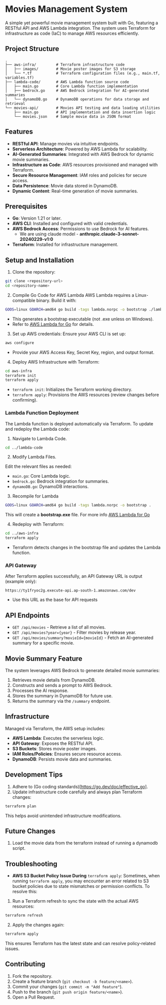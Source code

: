 # Movies Management System

A simple yet powerful movie management system built with Go, featuring a RESTful API and AWS Lambda integration. The system uses Terraform for infrastructure as code (IaC) to manage AWS resources efficiently.

## Project Structure

```
.
├── aws-infra/         # Terraform infrastructure code
│   ├── images/        # Movie poster images for S3 storage
│   └── *.tf           # Terraform configuration files (e.g., main.tf, variables.tf)
├── lambda-code/       # AWS Lambda function source code
│   ├── main.go        # Core Lambda function implementation
│   ├── bedrock.go     # AWS Bedrock integration for AI-generated summaries
│   └── dynamoDB.go    # DynamoDB operations for data storage and retrieval
└── movies-api/        # Movies API testing and data loading utilities
    ├── main.go        # API implementation and data insertion logic
    └── movies.json    # Sample movie data in JSON format
```

## Features

- **RESTful API**: Manage movies via intuitive endpoints.
- **Serverless Architecture**: Powered by AWS Lambda for scalability.
- **AI-Generated Summaries**: Integrated with AWS Bedrock for dynamic movie summaries.
- **Infrastructure as Code**: AWS resources provisioned and managed with Terraform.
- **Secure Resource Management**: IAM roles and policies for secure access.
- **Data Persistence**: Movie data stored in DynamoDB.
- **Dynamic Content**: Real-time generation of movie summaries.

## Prerequisites

- **Go**: Version 1.21 or later.
- **AWS CLI**: Installed and configured with valid credentials.
- **AWS Bedrock Access**: Permissions to use Bedrock for AI features.
  - We are using claude model - **anthropic.claude-3-sonnet-20240229-v1:0**
- **Terraform**: Installed for infrastructure management.

## Setup and Installation

1. Clone the repository:

```bash
git clone <repository-url>
cd <repository-name>
```

2. Compile Go Code for AWS Lambda
   AWS Lambda requires a Linux-compatible binary. Build it with:

```bash
GOOS=linux GOARCH=amd64 go build -tags lambda.norpc -o bootstrap ./lambda-code
```

- This generates a bootstrap executable (not .exe unless on Windows).
- Refer to [AWS Lambda for Go](https://docs.aws.amazon.com/lambda/latest/dg/golang-package.html) for details.

3. Set up AWS credentials:
   Ensure your AWS CLI is set up:

```bash
aws configure
```

- Provide your AWS Access Key, Secret Key, region, and output format.

4. Deploy AWS Infrastructure with Terraform:

```bash
cd aws-infra
terraform init
terraform apply
```

- `terraform init`: Initializes the Terraform working directory.
- `terraform apply`: Provisions the AWS resources (review changes before confirming).

### Lambda Function Deployment

The Lambda function is deployed automatically via Terraform. To update and redeploy the Lambda code:

1. Navigate to Lambda Code.

```bash
cd ../lambda-code
```

2. Modify Lambda Files.

Edit the relevant files as needed:

- `main.go`: Core Lambda logic.
- `bedrock.go`: Bedrock integration for summaries.
- `dynamoDB.go`: DynamoDB interactions.

3. Recompile for Lambda

```bash
GOOS=linux GOARCH=amd64 go build -tags lambda.norpc -o bootstrap .
```

This will create a **bootstrap.exe** file. For more info [AWS Lambda for Go](https://docs.aws.amazon.com/lambda/latest/dg/golang-package.html)

4. Redeploy with Terraform:

```bash
cd ../aws-infra
terraform apply
```

- Terraform detects changes in the bootstrap file and updates the Lambda function.

### API Gateway

After Terraform applies successfully, an API Gateway URL is output (example only):

```
https://ty1fryoc2g.execute-api.ap-south-1.amazonaws.com/dev
```

- Use this URL as the base for API requests

## API Endpoints

- `GET /api/movies` - Retrieve a list of all movies.
- `GET /api/movies?year={year}` - Filter movies by release year.
- `GET /api/movies/summary?movieId={movieId}` - Fetch an AI-generated summary for a specific movie.

## Movie Summary Feature

The system leverages AWS Bedrock to generate detailed movie summaries:

1. Retrieves movie details from DynamoDB.
2. Constructs and sends a prompt to AWS Bedrock.
3. Processes the AI response.
4. Stores the summary in DynamoDB for future use.
5. Returns the summary via the `/summary` endpoint.

## Infrastructure

Managed via Terraform, the AWS setup includes:

- **AWS Lambda**: Executes the serverless logic.
- **API Gateway**: Exposes the RESTful API.
- **S3 Buckets**: Stores movie poster images.
- **IAM Roles/Policies**: Ensures secure resource access.
- **DynamoDB**: Persists movie data and summaries.

## Development Tips

1. Adhere to (Go coding standards)[https://go.dev/doc/effective_go].
2. Update infrastructure code carefully and always plan Terraform changes:

```bash
terraform plan
```

This helps avoid unintended infrastructure modifications.

## Future Changes

1. Load the movie data from the terraform instead of running a dynamodb script.

## Troubleshooting

- **AWS S3 Bucket Policy Issue During** `terraform apply`:
  Sometimes, when running `terraform apply`, you may encounter an error related to S3 bucket policies due to state mismatches or permission conflicts. To resolve this:

1. Run a Terraform refresh to sync the state with the actual AWS resources:

```bash
terraform refresh
```

2.  Apply the changes again:

```bash
terraform apply
```

This ensures Terraform has the latest state and can resolve policy-related issues.

## Contributing

1. Fork the repository.
2. Create a feature branch (`git checkout -b feature/<name>`).
3. Commit your changes (`git commit -m "Add feature"`).
4. Push to the branch (`git push origin feature/<name>`).
5. Open a Pull Request.
